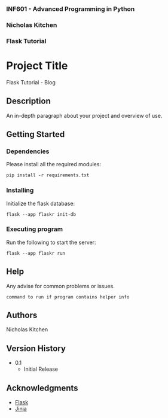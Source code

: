 ### INF601 - Advanced Programming in Python
### Nicholas Kitchen
### Flask Tutorial
 
 
# Project Title
 
Flask Tutorial - Blog
 
## Description
 
An in-depth paragraph about your project and overview of use.
 
## Getting Started
 
### Dependencies
 
Please install all the required modules:
```
pip install -r requirements.txt
```
 
### Installing
 
Initialize the flask database:
```
flask --app flaskr init-db
```
 
### Executing program

Run the following to start the server:
```
flask --app flaskr run
```
 
## Help
 
Any advise for common problems or issues.
```
command to run if program contains helper info
```
 
## Authors
 
Nicholas Kitchen
 
## Version History

* 0.1
    * Initial Release
 
## Acknowledgments

* [Flask](https://flask.palletsprojects.com/en/stable/)
* [Jinja](https://jinja.palletsprojects.com/en/stable/)